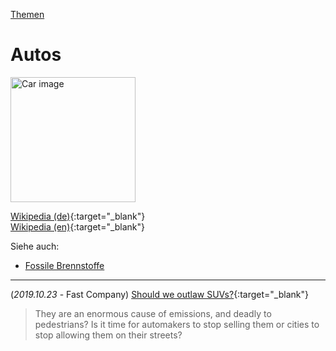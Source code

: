 [Themen](../themen.html)   

# Autos

<img src="https://upload.wikimedia.org/wikipedia/commons/e/e6/VOLKSWAGENS_ON_PIER_-_NARA_-_542638.jpg" height="200" alt="Car image">

[Wikipedia (de)](https://de.wikipedia.org/wiki/Automobil){:target="_blank"}   
[Wikipedia (en)](https://en.wikipedia.org/wiki/Car){:target="_blank"}   

Siehe auch:
* [Fossile Brennstoffe](oel-kohle-gas.html)

---

(_2019.10.23_ - Fast Company) [Should we outlaw SUVs?](https://www.fastcompany.com/90420280/should-we-ban-suvs){:target="_blank"}   
> They are an enormous cause of emissions, and deadly to pedestrians? Is it time for automakers to stop selling them or cities to stop allowing them on their streets?   

